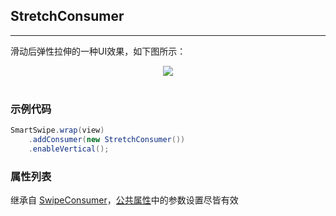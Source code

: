 ## StretchConsumer
---

滑动后弹性拉伸的一种UI效果，如下图所示：

<div align=center><img src="/images/stretchConsumer.gif"><br/><br/></div>

### 示例代码

```java
SmartSwipe.wrap(view)
	.addConsumer(new StretchConsumer())
	.enableVertical();
```


### 属性列表

继承自 [SwipeConsumer][SwipeConsumer]，[公共属性][公共属性]中的参数设置尽皆有效


[公共属性]: /pages/consumers/common_settings.md
[SwipeConsumer]: /pages/SwipeConsumer.md